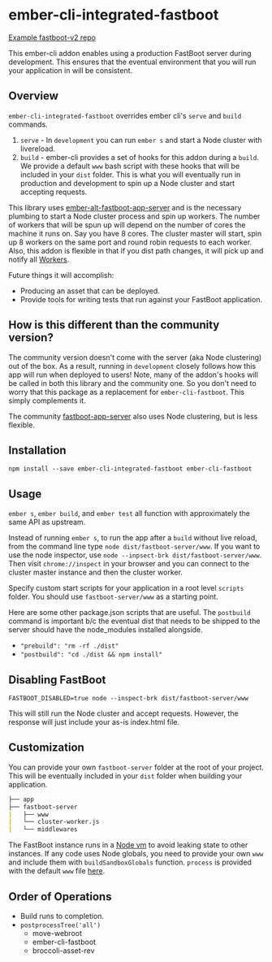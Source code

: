 # ember-cli-integrated-fastboot

[Example fastboot-v2 repo](https://github.com/snewcomer/ember-fastboot-v2-example)

This ember-cli addon enables using a production FastBoot server during development. This ensures that the eventual environment that you will run your application in will be consistent.

## Overview

`ember-cli-integrated-fastboot` overrides ember cli's `serve` and `build` commands.

1. `serve` - In `development` you can run `ember s` and start a Node cluster with livereload.
2. `build` - ember-cli provides a set of hooks for this addon during a `build`.  We provide a default `www` bash script with these hooks that will be included in your `dist` folder. This is what you will eventually run in production and development to spin up a Node cluster and start accepting requests.

This library uses [ember-alt-fastboot-app-server](https://github.com/snewcomer/ember-alt-fastboot-app-server) and is the necessary plumbing to start a Node cluster process and spin up workers.  The number of workers that will be spun up will depend on the number of cores the machine it runs on.  Say you have 8 cores.  The cluster master will start, spin up 8 workers on the same port and round robin requests to each worker.  Also, this addon is flexible in that if you dist path changes, it will pick up and notify all [Workers](https://nodejs.org/api/worker_threads.html).

Future things it will accomplish:
- Producing an asset that can be deployed.
- Provide tools for writing tests that run against your FastBoot application.

## How is this different than the community version?

The community version doesn't come with the server (aka Node clustering) out of the box. As a result, running in `development` closely follows how this app will run when deployed to users!  Note, many of the addon's hooks will be called in both this library and the community one.  So you don't need to worry that this package as a replacement for `ember-cli-fastboot`.  This simply complements it.

The community [fastboot-app-server](https://github.com/ember-fastboot/fastboot-app-server) also uses Node clustering, but is less flexible.

## Installation

```
npm install --save ember-cli-integrated-fastboot ember-cli-fastboot
```

## Usage

`ember s`, `ember build`, and `ember test` all function with approximately the same API as upstream.

Instead of running `ember s`, to run the app after a `build` without live reload, from the command line type `node dist/fastboot-server/www`.  If you want to use the node inspector, use `node --inpsect-brk dist/fastboot-server/www`.  Then visit `chrome://inspect` in your browser and you can connect to the cluster master instance and then the cluster worker.

Specify custom start scripts for your application in a root level `scripts` folder. You should use `fastboot-server/www` as a starting point.

Here are some other package.json scripts that are useful.  The `postbuild` command is important b/c the eventual dist that needs to be shipped to the server should have the node_modules installed alongside.

- `"prebuild": "rm -rf ./dist"`
- `"postbuild": "cd ./dist && npm install"`

## Disabling FastBoot

`FASTBOOT_DISABLED=true node --inspect-brk dist/fastboot-server/www`

This will still run the Node cluster and accept requests.  However, the response will just include your as-is index.html file.

## Customization

You can provide your own `fastboot-server` folder at the root of your project.  This will be eventually included in your `dist` folder when building your application.

```md
├── app
├── fastboot-server
|   ├── www
|   └── cluster-worker.js
|   └── middlewares
```

 The FastBoot instance runs in a [Node vm](https://nodejs.org/api/vm.html) to avoid leaking state to other instances. If any code uses Node globals, you need to provide your own `www` and include them with `buildSandboxGlobals` function. `process` is provided with the default `www` file [here](https://github.com/snewcomer/ember-cli-integrated-fastboot/tree/main/fastboot-server).


## Order of Operations

- Build runs to completion.
- `postprocessTree('all')`
  - move-webroot
  - ember-cli-fastboot
  - broccoli-asset-rev
